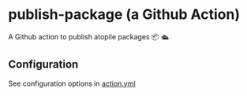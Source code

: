 # publish-package (a Github Action)

A Github action to publish atopile packages 📦 🛳️

## Configuration

See configuration options in [action.yml](action.yml)
